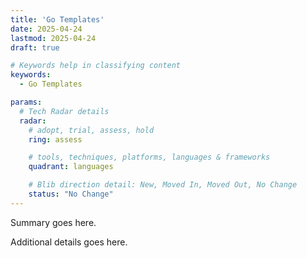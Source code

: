 ```yaml
---
title: 'Go Templates'
date: 2025-04-24
lastmod: 2025-04-24
draft: true

# Keywords help in classifying content
keywords:
  - Go Templates

params:
  # Tech Radar details
  radar:
    # adopt, trial, assess, hold
    ring: assess

    # tools, techniques, platforms, languages & frameworks
    quadrant: languages

    # Blib direction detail: New, Moved In, Moved Out, No Change
    status: "No Change"
---
```


Summary goes here.

<!--more-->

Additional details goes here.

